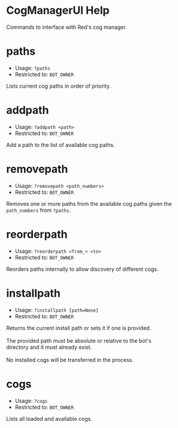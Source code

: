 # CogManagerUI Help

Commands to interface with Red's cog manager.

# paths
 - Usage: `?paths `
 - Restricted to: `BOT_OWNER`

Lists current cog paths in order of priority.

# addpath
 - Usage: `?addpath <path> `
 - Restricted to: `BOT_OWNER`

Add a path to the list of available cog paths.

# removepath
 - Usage: `?removepath <path_numbers> `
 - Restricted to: `BOT_OWNER`

Removes one or more paths from the available cog paths given the `path_numbers` from `?paths`.

# reorderpath
 - Usage: `?reorderpath <from_> <to> `
 - Restricted to: `BOT_OWNER`

Reorders paths internally to allow discovery of different cogs.

# installpath
 - Usage: `?installpath [path=None] `
 - Restricted to: `BOT_OWNER`

Returns the current install path or sets it if one is provided.<br/><br/>The provided path must be absolute or relative to the bot's<br/>directory and it must already exist.<br/><br/>No installed cogs will be transferred in the process.

# cogs
 - Usage: `?cogs `
 - Restricted to: `BOT_OWNER`

Lists all loaded and available cogs.


